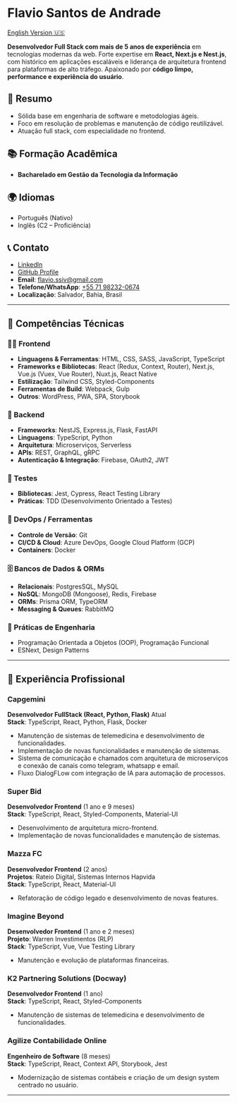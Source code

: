 # Flavio Santos de Andrade

[English Version 🇺🇸](./README.md)

**Desenvolvedor Full Stack com mais de 5 anos de experiência** em tecnologias modernas da web. Forte expertise em **React, Next.js e Nest.js**, com histórico em aplicações escaláveis e liderança de arquitetura frontend para plataformas de alto tráfego. Apaixonado por **código limpo, performance e experiência do usuário**.

## 🎯 Resumo

- Sólida base em engenharia de software e metodologias ágeis.
- Foco em resolução de problemas e manutenção de código reutilizável.
- Atuação full stack, com especialidade no frontend.

## 📚 Formação Acadêmica

<!-- - **Pós-graduação em Gestão Ágil de Projetos** – _Em andamento_ -->

- **Bacharelado em Gestão da Tecnologia da Informação**

## 🌍 Idiomas

- Português (Nativo)
- Inglês (C2 – Proficiência)

## 📞 Contato

- [LinkedIn](https://www.linkedin.com/in/flavio-andrade-dev/)
- [GitHub Profile](https://github.com/fsassiv)
- **Email**: <flavio.ssiv@gmail.com>
- **Telefone/WhatsApp**: [+55 71 98232-0674](https://api.whatsapp.com/send?1=pt_BR&phone=5571982320674)
- **Localização**: Salvador, Bahia, Brasil

---

## 🧠 Competências Técnicas

### 🧑‍💻 Frontend

- **Linguagens & Ferramentas**: HTML, CSS, SASS, JavaScript, TypeScript
- **Frameworks e Bibliotecas**: React (Redux, Context, Router), Next.js, Vue.js (Vuex, Vue Router), Nuxt.js, React Native
- **Estilização**: Tailwind CSS, Styled-Components
- **Ferramentas de Build**: Webpack, Gulp
- **Outros**: WordPress, PWA, SPA, Storybook

### 🔁 Backend

- **Frameworks**: NestJS, Express.js, Flask, FastAPI
- **Linguagens**: TypeScript, Python
- **Arquitetura**: Microserviços, Serverless
- **APIs**: REST, GraphQL, gRPC
- **Autenticação & Integração**: Firebase, OAuth2, JWT

### 🧪 Testes

- **Bibliotecas**: Jest, Cypress, React Testing Library
- **Práticas**: TDD (Desenvolvimento Orientado a Testes)

### 🧰 DevOps / Ferramentas

- **Controle de Versão**: Git
- **CI/CD & Cloud**: Azure DevOps, Google Cloud Platform (GCP)
- **Containers**: Docker

### 🗄️ Bancos de Dados & ORMs

- **Relacionais**: PostgresSQL, MySQL
- **NoSQL**: MongoDB (Mongoose), Redis, Firebase
- **ORMs**: Prisma ORM, TypeORM
- **Messaging & Queues**: RabbitMQ

### 📐 Práticas de Engenharia

- Programação Orientada a Objetos (OOP), Programação Funcional
- ESNext, Design Patterns

---

## 💼 Experiência Profissional

### Capgemini

**Desenvolvedor FullStack (React, Python, Flask)** Atual  
**Stack**: TypeScript, React, Python, Flask, Docker

- Manutenção de sistemas de telemedicina e desenvolvimento de funcionalidades.
- Implementação de novas funcionalidades e manutenção de sistemas.
- Sistema de comunicação e chamados com arquitetura de microserviços e conexão de canais como telegram, whatsapp e email.
- Fluxo DialogFLow com integração de IA para automação de processos.

### Super Bid

**Desenvolvedor Frontend** (1 ano e 9 meses)  
**Stack**: TypeScript, React, Styled-Components, Material-UI

- Desenvolvimento de arquitetura micro-frontend.
- Implementação de novas funcionalidades e manutenção de sistemas.

### Mazza FC

**Desenvolvedor Frontend** (2 anos)  
**Projetos**: Rateio Digital, Sistemas Internos Hapvida  
**Stack**: TypeScript, React, Material-UI

- Refatoração de código legado e desenvolvimento de novas features.

### Imagine Beyond

**Desenvolvedor Frontend** (1 ano e 2 meses)  
**Projeto**: Warren Investimentos (RLP)  
**Stack**: TypeScript, Vue, Vue Testing Library

- Manutenção e evolução de plataformas financeiras.

### K2 Partnering Solutions (Docway)

**Desenvolvedor Frontend** (1 ano)  
**Stack**: TypeScript, React, Styled-Components

- Manutenção de sistemas de telemedicina e desenvolvimento de funcionalidades.

### Agilize Contabilidade Online

**Engenheiro de Software** (8 meses)  
**Stack**: TypeScript, React, Context API, Storybook, Jest

- Modernização de sistemas contábeis e criação de um design system centrado no usuário.

---
